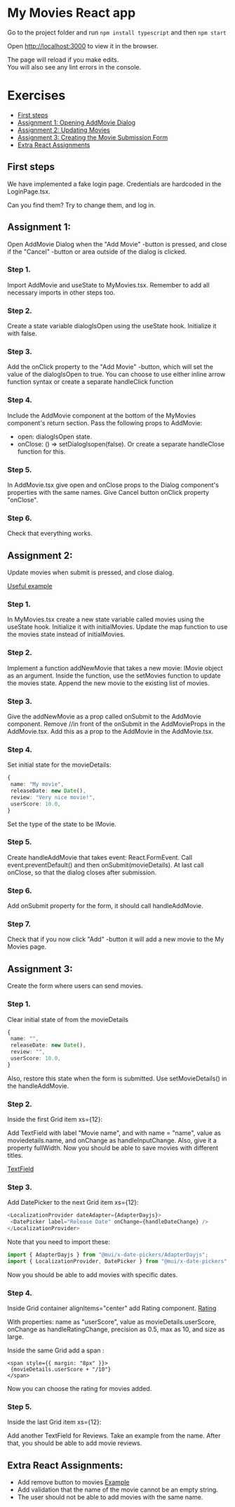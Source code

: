 # My Movies React app

Go to the project folder and run 
`npm install typescript`
and then
`npm start`

Open [http://localhost:3000](http://localhost:3000) to view it in the browser.

The page will reload if you make edits.\
You will also see any lint errors in the console.

# Exercises
- [First steps](#first-steps)
- [Assignment 1: Opening AddMovie Dialog](#assignment-1)
- [Assignment 2: Updating Movies](#assignment-2)
- [Assignment 3: Creating the Movie Submission Form](#assignment)
- [Extra React Assignments](#extra-react-assignments)

## First steps
We have implemented a fake login page. Credentials are hardcoded in the LoginPage.tsx.

Can you find them? Try to change them, and log in.


## Assignment 1:
Open AddMovie Dialog when the "Add Movie" -button is pressed, and close if the "Cancel" -button or area outside of the dialog is clicked.

### Step 1. 
Import AddMovie and useState to MyMovies.tsx. Remember to add all necessary imports in other steps too.

### Step 2. 
Create a state variable dialogIsOpen using the useState hook. Initialize it with false.

### Step 3. 
Add the onClick property to the "Add Movie" -button, which will set the value of the dialogIsOpen to true. You can choose to use either inline arrow function syntax or create a separate handleClick function

### Step 4. 
Include the AddMovie component at the bottom of the MyMovies component's return section. Pass the following props to AddMovie:
 - open: dialogIsOpen state.
 - onClose: () => setDialogIsopen(false). Or create a separate handleClose function for this.

### Step 5. 
In AddMovie.tsx give open and onClose props to the Dialog component's properties with the same names. Give Cancel button onClick property "onClose".
 
### Step 6. 
Check that everything works.

## Assignment 2:
Update movies when submit is pressed, and close dialog. 

[Useful example](https://react.dev/learn/updating-arrays-in-state#adding-to-an-array)

### Step 1. 
In MyMovies.tsx create a new state variable called movies using the useState hook. Initialize it with initialMovies. Update the map function to use the movies state instead of initialMovies.

### Step 2. 
Implement a function addNewMovie that takes a new movie: IMovie object as an argument. Inside the function, use the setMovies function to update the movies state. Append the new movie to the existing list of movies.

### Step 3. 
Give the addNewMovie as a prop called onSubmit to the AddMovie component. Remove //in front of the onSubmit in the AddMovieProps in the AddMovie.tsx. Add this as a prop to the AddMovie in the AddMovie.tsx.

### Step 4. 
Set initial state for the movieDetails:
```typescript
{
 name: "My movie",
 releaseDate: new Date(),
 review: "Very nice movie!",
 userScore: 10.0,
}
```
Set the type of the state to be IMovie.

### Step 5. 
Create handleAddMovie that takes event: React.FormEvent<HTMLFormElement>. Call event.preventDefault() and then onSubmit(movieDetails). At last call onClose, so that the dialog closes after submission. 

### Step 6. 
Add onSubmit property for the form, it should call handleAddMovie.

### Step 7. 
Check that if you now click "Add" -button it will add a new movie to the My Movies page.

## Assignment 3:
Create the form where users can send movies.

### Step 1. 
Clear initial state of from the movieDetails
```typescript
{
 name: "",
 releaseDate: new Date(),
 review: "",
 userScore: 10.0,
}
```
Also, restore this state when the form is submitted. Use setMovieDetails() in the handleAddMovie.

### Step 2. 
Inside the first Grid item xs={12}: 

Add TextField with label "Movie name", and with name = "name", value as moviedetails.name, and onChange as handleInputChange. Also, give it a property fullWidth. Now you should be able to save movies with different titles.

[TextField](https://mui.com/material-ui/react-text-field/)

### Step 3. 
Add DatePicker to the next Grid item xs={12}:
```typescript
<LocalizationProvider dateAdapter={AdapterDayjs}>
 <DatePicker label="Release Date" onChange={handleDateChange} />
</LocalizationProvider>
```
Note that you need to import these: 
```typescript
import { AdapterDayjs } from "@mui/x-date-pickers/AdapterDayjs";
import { LocalizationProvider, DatePicker } from "@mui/x-date-pickers";
```
Now you should be able to add movies with specific dates.

### Step 4. 
Inside Grid container alignItems="center" add Rating component. [Rating](https://mui.com/material-ui/react-rating/)

With properties: name as "userScore", value as movieDetails.userScore, onChange as handleRatingChange, precision as 0.5, max as 10, and size as large. 

Inside the same Grid add a span :
```
<span style={{ margin: "8px" }}>
 {movieDetails.userScore + "/10"}
</span>
```
Now you can choose the rating for movies added.

### Step 5. 
Inside the last Grid item xs={12}:

Add another TextField for Reviews. Take an example from the name. After that, you should be able to add movie reviews.

## Extra React Assignments:
- Add remove button to movies [Example](https://react.dev/learn/updating-arrays-in-state#removing-from-an-array)
- Add validation that the name of the movie cannot be an empty string.
- The user should not be able to add movies with the same name.
